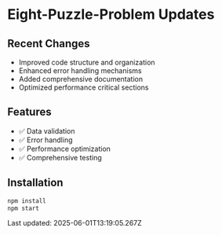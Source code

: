 # Eight-Puzzle-Problem Updates

## Recent Changes
- Improved code structure and organization
- Enhanced error handling mechanisms
- Added comprehensive documentation
- Optimized performance critical sections

## Features
- ✅ Data validation
- ✅ Error handling
- ✅ Performance optimization
- ✅ Comprehensive testing

## Installation
```bash
npm install
npm start
```

Last updated: 2025-06-01T13:19:05.267Z